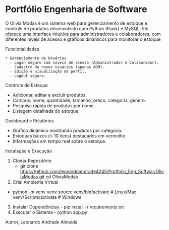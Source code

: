 # Portfólio Engenharia de Software

  O Olivia Modas é um sistema web para gerenciamento de estoque e controle de produtos desenvolvido com Python (Flask) e MySQL.
Ele oferece uma interface intuitiva para administradores e colaboradores, com diferentes níveis de acesso e gráficos dinâmicos para monitorar o estoque

Funcionalidades

    * Gerenciamento de Usuários
      - Login seguro com níveis de acesso (Administrador e Colaborador).
      - Cadastro de novos usuários (apenas ADM).
      - Edição e visualização de perfil.
      - Logout seguro.

Controle de Estoque
  * Adicionar, editar e excluir produtos.
  * Campos: nome, quantidade, tamanho, preço, categoria, gênero.
  * Pesquisa rápida de produtos por nome.
  * Listagem detalhada do estoque.

Dashboard e Relatórios
  * Gráfico dinâmico mostrando produtos por categoria.
  * Estoques baixos (≤ 10 itens) destacados em vermelho.
  * Informações em tempo real sobre o estoque.

instalação e Execução
  1. Clonar Repositório
     - git clone https://github.com/leonardoandrade4245/Portfolio_Eng_Softwar/OliviaModas.git
cd OliviaModas
  2. Criai Ambiente Virtual
   - python -m venv venv
source venv/bin/activate    # Linux/Mac
venv\Scripts\activate       # Windows
  3. Instalar Dependências
    - pip install -r requirements.txt
  4. Executar o Sistema
    -  python app.py

Autror,
Leonardo Andrade Almeida

